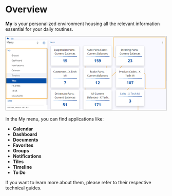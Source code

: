 # Overview

**My** is your personalized environment housing all the relevant information essential for your daily routines.

![pictures](pictures/MyOverview.png)

In the My menu, you can find applications like:

* **Calendar** 
* **Dashboard** 
* **Documents** 
* **Favorites** 
* **Groups** 
* **Notifications** 
* **Tiles** 
* **Timeline** 
* **To Do** 

If you want to learn more about them, please refer to their respective technical guides.
